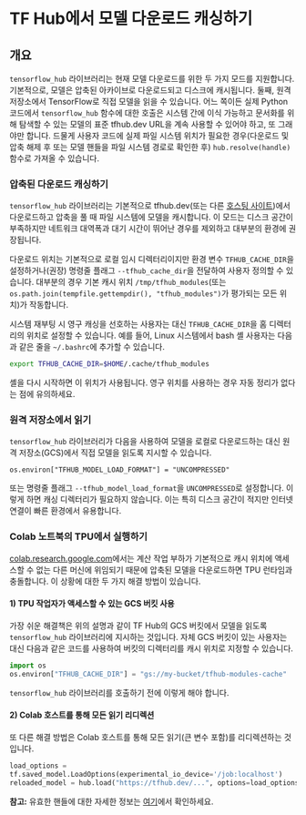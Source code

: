 # TF Hub에서 모델 다운로드 캐싱하기

## 개요

`tensorflow_hub` 라이브러리는 현재 모델 다운로드를 위한 두 가지 모드를 지원합니다. 기본적으로, 모델은 압축된 아카이브로 다운로드되고 디스크에 캐시됩니다. 둘째, 원격 저장소에서 TensorFlow로 직접 모델을 읽을 수 있습니다. 어느 쪽이든 실제 Python 코드에서 `tensorflow_hub` 함수에 대한 호출은 시스템 간에 이식 가능하고 문서화를 위해 탐색할 수 있는 모델의 표준 tfhub.dev URL을 계속 사용할 수 있어야 하고, 또 그래야만 합니다. 드물게 사용자 코드에 실제 파일 시스템 위치가 필요한 경우(다운로드 및 압축 해제 후 또는 모델 핸들을 파일 시스템 경로로 확인한 후) `hub.resolve(handle)` 함수로 가져올 수 있습니다.

### 압축된 다운로드 캐싱하기

`tensorflow_hub` 라이브러리는 기본적으로 tfhub.dev(또는 다른 [호스팅 사이트](hosting.md))에서 다운로드하고 압축을 풀 때 파일 시스템에 모델을 캐시합니다. 이 모드는 디스크 공간이 부족하지만 네트워크 대역폭과 대기 시간이 뛰어난 경우를 제외하고 대부분의 환경에 권장됩니다.

다운로드 위치는 기본적으로 로컬 임시 디렉터리이지만 환경 변수 `TFHUB_CACHE_DIR`을 설정하거나(권장) 명령줄 플래그 `--tfhub_cache_dir`을 전달하여 사용자 정의할 수 있습니다. 대부분의 경우 기본 캐시 위치 `/tmp/tfhub_modules`(또는 `os.path.join(tempfile.gettempdir(), "tfhub_modules")`가 평가되는 모든 위치)가 작동합니다.

시스템 재부팅 시 영구 캐싱을 선호하는 사용자는 대신 `TFHUB_CACHE_DIR`을 홈 디렉터리의 위치로 설정할 수 있습니다. 예를 들어, Linux 시스템에서 bash 셸 사용자는 다음과 같은 줄을 `~/.bashrc`에 추가할 수 있습니다.

```bash
export TFHUB_CACHE_DIR=$HOME/.cache/tfhub_modules
```

셸을 다시 시작하면 이 위치가 사용됩니다. 영구 위치를 사용하는 경우 자동 정리가 없다는 점에 유의하세요.

### 원격 저장소에서 읽기

`tensorflow_hub` 라이브러리가 다음을 사용하여 모델을 로컬로 다운로드하는 대신 원격 저장소(GCS)에서 직접 모델을 읽도록 지시할 수 있습니다.

```shell
os.environ["TFHUB_MODEL_LOAD_FORMAT"] = "UNCOMPRESSED"
```

또는 명령줄 플래그 `--tfhub_model_load_format`을 `UNCOMPRESSED`로 설정합니다. 이렇게 하면 캐싱 디렉터리가 필요하지 않습니다. 이는 특히 디스크 공간이 적지만 인터넷 연결이 빠른 환경에서 유용합니다.

### Colab 노트북의 TPU에서 실행하기

[colab.research.google.com](https://colab.research.google.com)에서는 계산 작업 부하가 기본적으로 캐시 위치에 액세스할 수 없는 다른 머신에 위임되기 때문에 압축된 모델을 다운로드하면 TPU 런타임과 충돌합니다. 이 상황에 대한 두 가지 해결 방법이 있습니다.

#### 1) TPU 작업자가 액세스할 수 있는 GCS 버킷 사용

가장 쉬운 해결책은 위의 설명과 같이 TF Hub의 GCS 버킷에서 모델을 읽도록 `tensorflow_hub` 라이브러리에 지시하는 것입니다. 자체 GCS 버킷이 있는 사용자는 대신 다음과 같은 코드를 사용하여 버킷의 디렉터리를 캐시 위치로 지정할 수 있습니다.

```python
import os
os.environ["TFHUB_CACHE_DIR"] = "gs://my-bucket/tfhub-modules-cache"
```

`tensorflow_hub` 라이브러리를 호출하기 전에 이렇게 해야 합니다.

#### 2) Colab 호스트를 통해 모든 읽기 리디렉션

또 다른 해결 방법은 Colab 호스트를 통해 모든 읽기(큰 변수 포함)를 리디렉션하는 것입니다.

```python
load_options =
tf.saved_model.LoadOptions(experimental_io_device='/job:localhost')
reloaded_model = hub.load("https://tfhub.dev/...", options=load_options)
```

**참고:** 유효한 핸들에 대한 자세한 정보는 [여기](tf2_saved_model.md#model_handles)에서 확인하세요.
